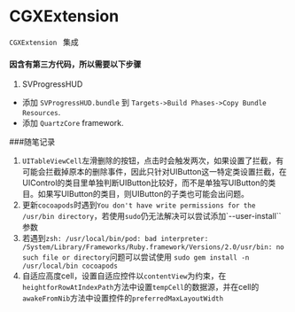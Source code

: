 # CGXExtension

`CGXExtension ` 集成

#### 因含有第三方代码，所以需要以下步骤

1. SVProgressHUD

* 添加 `SVProgressHUD.bundle` 到 `Targets->Build Phases->Copy Bundle Resources`.
* 添加 `QuartzCore` framework.



###随笔记录

1. `UITableViewCell`左滑删除的按钮，点击时会触发两次，如果设置了拦截，有可能会拦截掉原本的删除事件，因此只针对UIButton这一特定类设置拦截，在UIControl的类目里单独判断UIButton比较好，而不是单独写UIButton的类目。如果写UIButton的类目，则UIButton的子类也可能会出问题。
2. 更新`cocoapods`时遇到`You don't have write permissions for the /usr/bin directory`，若使用`sudo`仍无法解决可以尝试添加`--user-install``参数
3. 若遇到`zsh: /usr/local/bin/pod: bad interpreter: /System/Library/Frameworks/Ruby.framework/Versions/2.0/usr/bin: no such file or directory`问题可以尝试使用
`sudo gem install -n /usr/local/bin cocoapods`
4. 自适应高度cell，设置自适应控件以`contentView`为约束，在`heightforRowAtIndexPath`方法中设置`tempCell`的数据源，并在cell的`awakeFromNib`方法中设置控件的`preferredMaxLayoutWidth`